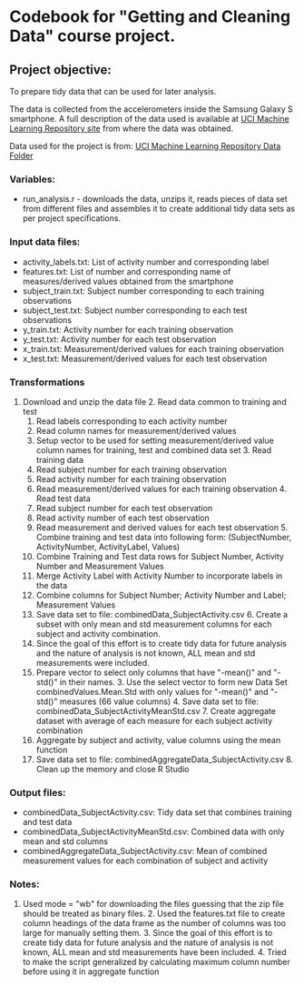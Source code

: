 # Codebook for "Getting and Cleaning Data" course project.
 
## Project objective: 
  To prepare tidy data that can be used for later analysis.

  The data is collected from the accelerometers inside the Samsung Galaxy S smartphone. 
  A full description of the data used is available at [UCI Machine Learning Repository site](http://archive.ics.uci.edu/ml/datasets/Human+Activity+Recognition+Using+Smartphones) from where the data was obtained. 

  Data used for the project is from: [UCI Machine Learning Repository Data Folder](https://d396qusza40orc.cloudfront.net/getdata%2Fprojectfiles%2FUCI%20HAR%20Dataset.zip)
   
### Variables:
  * run_analysis.r  - downloads the data, unzips it, reads pieces of data set from different files and assembles it to create additional tidy data sets as per project specifications. 
                         
### Input data files: 
  * activity_labels.txt: List of activity number and corresponding label
  * features.txt:        List of number and corresponding name of measures/derived values obtained from the smartphone 
  * subject_train.txt:   Subject number corresponding to each training observations
  * subject_test.txt:    Subject number corresponding to each test observations
  * y_train.txt:         Activity number for each training observation
  * y_test.txt:          Activity number for each test observation
  * x_train.txt:         Measurement/derived values for each training observation
  * x_test.txt:          Measurement/derived values for each test observation

### Transformations
  1. Download and unzip the data file
	2. Read data common to training and test
	  1. Read labels corresponding to each activity number
		2. Read column names for measurement/derived values
		3. Setup vector to be used for setting measurement/derived value column names for training, test and combined data set
	3. Read training data
	  1. Read subject number for each training observation
		2. Read activity number for each training observation
		3. Read measurement/derived values for each training observation
	4. Read test data
	  1. Read subject number for each test observation
		2. Read activity number of each test observation
		3. Read measurement and derived values for each test observation
	5. Combine training and test data into following form: (SubjectNumber, ActivityNumber, ActivityLabel, Values)
	  1. Combine Training and Test data rows for Subject Number, Activity Number and Measurement Values
		2. Merge Activity Label with Activity Number to incorporate labels in the data
		3. Combine columns for Subject Number; Activity Number and Label; Measurement Values
		4. Save data set to file: combinedData_SubjectActivity.csv
	6. Create a subset with only mean and std measurement columns for each subject and activity combination. 
	  1. Since the goal of this effort is to create tidy data for future analysis and the nature of analysis is not known, ALL mean and std measurements were included.
		2. Prepare vector to select only columns that have "-mean()" and "-std()" in their names.
    3. Use the select vector to form new Data Set combinedValues.Mean.Std with only values for "-mean()" and "-std()" measures (66 value columns)
    4. Save data set to file: combinedData_SubjectActivityMeanStd.csv
	7. Create aggregate dataset with average of each measure for each subject activity combination
	  1. Aggregate by subject and activity, value columns using the mean function
		2. Save data set to file: combinedAggregateData_SubjectActivity.csv
	8. Clean up the memory and close R Studio

### Output files:
  * combinedData_SubjectActivity.csv:          Tidy data set that combines training and test data 
  * combinedData_SubjectActivityMeanStd.csv:   Combined data with only mean and std columns
  * combinedAggregateData_SubjectActivity.csv: Mean of combined measurement values for each combination of subject and activity

### Notes:
  1. Used mode = "wb" for downloading the files guessing that the zip file should be treated as binary files. 
	2. Used the features.txt file to create column headings of the data frame as the number of columns was too large for manually setting them.
	3. Since the goal of this effort is to create tidy data for future analysis and the nature of analysis is not known, ALL mean and std measurements have been included.
	4. Tried to make the script generalized by calculating maximum column number before using it in aggregate function
